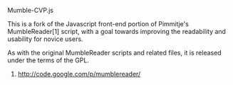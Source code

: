 Mumble-CVP.js

This is a fork of the Javascript front-end portion of Pimmitje's MumbleReader[1]
script, with a goal towards improving the readability and usability for novice 
users.

As with the original MumbleReader scripts and related files, it is released 
under the terms of the GPL.

1) http://code.google.com/p/mumblereader/
